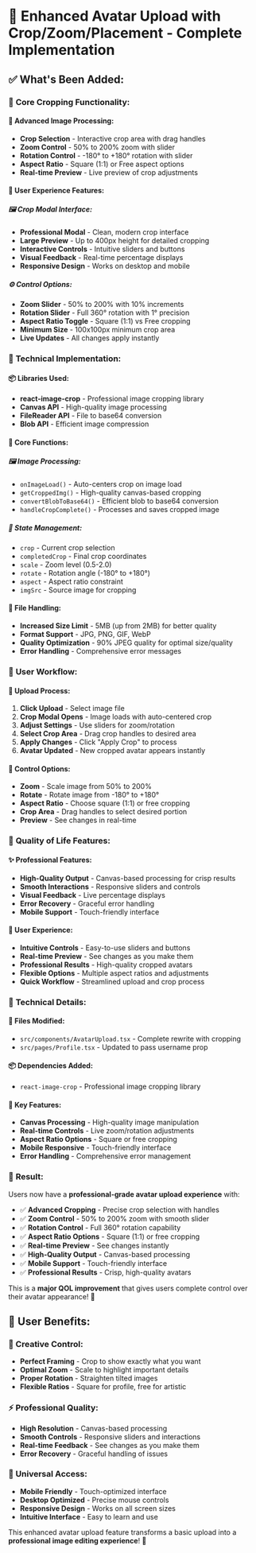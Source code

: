 # 🎨 Enhanced Avatar Upload with Crop/Zoom/Placement - Complete Implementation

## ✅ **What's Been Added:**

### 🔧 **Core Cropping Functionality:**

#### **📸 Advanced Image Processing:**
- **Crop Selection** - Interactive crop area with drag handles
- **Zoom Control** - 50% to 200% zoom with slider
- **Rotation Control** - -180° to +180° rotation with slider
- **Aspect Ratio** - Square (1:1) or Free aspect options
- **Real-time Preview** - Live preview of crop adjustments

#### **🎯 User Experience Features:**

##### **🖼️ Crop Modal Interface:**
- **Professional Modal** - Clean, modern crop interface
- **Large Preview** - Up to 400px height for detailed cropping
- **Interactive Controls** - Intuitive sliders and buttons
- **Visual Feedback** - Real-time percentage displays
- **Responsive Design** - Works on desktop and mobile

##### **⚙️ Control Options:**
- **Zoom Slider** - 50% to 200% with 10% increments
- **Rotation Slider** - Full 360° rotation with 1° precision
- **Aspect Ratio Toggle** - Square (1:1) vs Free cropping
- **Minimum Size** - 100x100px minimum crop area
- **Live Updates** - All changes apply instantly

### 🎨 **Technical Implementation:**

#### **📦 Libraries Used:**
- **react-image-crop** - Professional image cropping library
- **Canvas API** - High-quality image processing
- **FileReader API** - File to base64 conversion
- **Blob API** - Efficient image compression

#### **🔧 Core Functions:**

##### **🖼️ Image Processing:**
- `onImageLoad()` - Auto-centers crop on image load
- `getCroppedImg()` - High-quality canvas-based cropping
- `convertBlobToBase64()` - Efficient blob to base64 conversion
- `handleCropComplete()` - Processes and saves cropped image

##### **🎯 State Management:**
- `crop` - Current crop selection
- `completedCrop` - Final crop coordinates
- `scale` - Zoom level (0.5-2.0)
- `rotate` - Rotation angle (-180° to +180°)
- `aspect` - Aspect ratio constraint
- `imgSrc` - Source image for cropping

#### **💾 File Handling:**
- **Increased Size Limit** - 5MB (up from 2MB) for better quality
- **Format Support** - JPG, PNG, GIF, WebP
- **Quality Optimization** - 90% JPEG quality for optimal size/quality
- **Error Handling** - Comprehensive error messages

### 🚀 **User Workflow:**

#### **📸 Upload Process:**
1. **Click Upload** - Select image file
2. **Crop Modal Opens** - Image loads with auto-centered crop
3. **Adjust Settings** - Use sliders for zoom/rotation
4. **Select Crop Area** - Drag crop handles to desired area
5. **Apply Changes** - Click "Apply Crop" to process
6. **Avatar Updated** - New cropped avatar appears instantly

#### **🎯 Control Options:**
- **Zoom** - Scale image from 50% to 200%
- **Rotate** - Rotate image from -180° to +180°
- **Aspect Ratio** - Choose square (1:1) or free cropping
- **Crop Area** - Drag handles to select desired portion
- **Preview** - See changes in real-time

### 🎉 **Quality of Life Features:**

#### **✨ Professional Features:**
- **High-Quality Output** - Canvas-based processing for crisp results
- **Smooth Interactions** - Responsive sliders and controls
- **Visual Feedback** - Live percentage displays
- **Error Recovery** - Graceful error handling
- **Mobile Support** - Touch-friendly interface

#### **🎨 User Experience:**
- **Intuitive Controls** - Easy-to-use sliders and buttons
- **Real-time Preview** - See changes as you make them
- **Professional Results** - High-quality cropped avatars
- **Flexible Options** - Multiple aspect ratios and adjustments
- **Quick Workflow** - Streamlined upload and crop process

### 🔧 **Technical Details:**

#### **📁 Files Modified:**
- `src/components/AvatarUpload.tsx` - Complete rewrite with cropping
- `src/pages/Profile.tsx` - Updated to pass username prop

#### **📦 Dependencies Added:**
- `react-image-crop` - Professional image cropping library

#### **🎯 Key Features:**
- **Canvas Processing** - High-quality image manipulation
- **Real-time Controls** - Live zoom/rotation adjustments
- **Aspect Ratio Options** - Square or free cropping
- **Mobile Responsive** - Touch-friendly interface
- **Error Handling** - Comprehensive error management

### 🚀 **Result:**

Users now have a **professional-grade avatar upload experience** with:

- ✅ **Advanced Cropping** - Precise crop selection with handles
- ✅ **Zoom Control** - 50% to 200% zoom with smooth slider
- ✅ **Rotation Control** - Full 360° rotation capability
- ✅ **Aspect Ratio Options** - Square (1:1) or free cropping
- ✅ **Real-time Preview** - See changes instantly
- ✅ **High-Quality Output** - Canvas-based processing
- ✅ **Mobile Support** - Touch-friendly interface
- ✅ **Professional Results** - Crisp, high-quality avatars

This is a **major QOL improvement** that gives users complete control over their avatar appearance! 🎉

## 🎯 **User Benefits:**

### **🎨 Creative Control:**
- **Perfect Framing** - Crop to show exactly what you want
- **Optimal Zoom** - Scale to highlight important details
- **Proper Rotation** - Straighten tilted images
- **Flexible Ratios** - Square for profile, free for artistic

### **⚡ Professional Quality:**
- **High Resolution** - Canvas-based processing
- **Smooth Controls** - Responsive sliders and interactions
- **Real-time Feedback** - See changes as you make them
- **Error Recovery** - Graceful handling of issues

### **📱 Universal Access:**
- **Mobile Friendly** - Touch-optimized interface
- **Desktop Optimized** - Precise mouse controls
- **Responsive Design** - Works on all screen sizes
- **Intuitive Interface** - Easy to learn and use

This enhanced avatar upload feature transforms a basic upload into a **professional image editing experience**! 🎉
